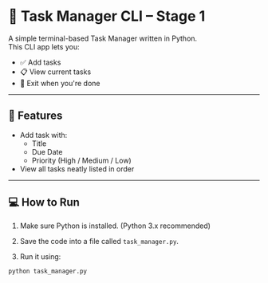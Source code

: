 # 📝 Task Manager CLI – Stage 1

A simple terminal-based Task Manager written in Python.  
This CLI app lets you:

- ✅ Add tasks  
- 📋 View current tasks  
- 🚪 Exit when you're done  

---

## 📂 Features

- Add task with:
  - Title
  - Due Date
  - Priority (High / Medium / Low)
- View all tasks neatly listed in order

---

## 💻 How to Run

1. Make sure Python is installed. (Python 3.x recommended)

2. Save the code into a file called `task_manager.py`.

3. Run it using:

```bash
python task_manager.py
